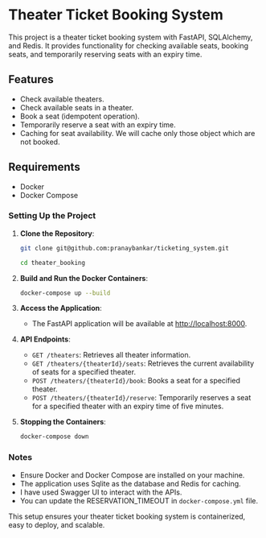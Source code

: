 # Theater Ticket Booking System

This project is a theater ticket booking system with FastAPI, SQLAlchemy, and Redis. It provides functionality for checking available seats, booking seats, and temporarily reserving seats with an expiry time.

## Features

- Check available theaters.
- Check available seats in a theater.
- Book a seat (idempotent operation).
- Temporarily reserve a seat with an expiry time.
- Caching for seat availability. We will cache only those object which are not booked.

## Requirements

- Docker
- Docker Compose

### Setting Up the Project

1. **Clone the Repository**:
    ```sh
    git clone git@github.com:pranaybankar/ticketing_system.git
    ```
    ```sh
    cd theater_booking
    ```

2. **Build and Run the Docker Containers**:
    ```sh
    docker-compose up --build
    ```

3. **Access the Application**:
    - The FastAPI application will be available at [http://localhost:8000](http://localhost:8000).

4. **API Endpoints**:
    - `GET /theaters`: Retrieves all theater information.
    - `GET /theaters/{theaterId}/seats`: Retrieves the current availability of seats for a specified theater.
    - `POST /theaters/{theaterId}/book`: Books a seat for a specified theater.
    - `POST /theaters/{theaterId}/reserve`: Temporarily reserves a seat for a specified theater with an expiry time of five minutes.

5. **Stopping the Containers**:
    ```sh
    docker-compose down
    ```

### Notes
- Ensure Docker and Docker Compose are installed on your machine.
- The application uses Sqlite as the database and Redis for caching.
- I have used Swagger UI to interact with the APIs.
- You can update the RESERVATION_TIMEOUT in `docker-compose.yml` file.

This setup ensures your theater ticket booking system is containerized, easy to deploy, and scalable.

